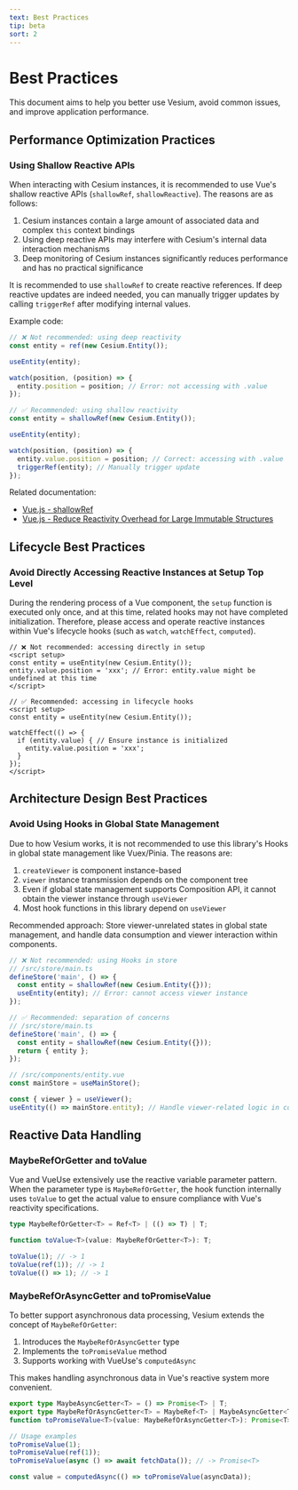 ```yaml
---
text: Best Practices
tip: beta
sort: 2
---
```


# Best Practices

This document aims to help you better use Vesium, avoid common issues, and improve application performance.

## Performance Optimization Practices

### Using Shallow Reactive APIs

When interacting with Cesium instances, it is recommended to use Vue's shallow reactive APIs (`shallowRef`, `shallowReactive`). The reasons are as follows:

1. Cesium instances contain a large amount of associated data and complex `this` context bindings
2. Using deep reactive APIs may interfere with Cesium's internal data interaction mechanisms
3. Deep monitoring of Cesium instances significantly reduces performance and has no practical significance

It is recommended to use `shallowRef` to create reactive references. If deep reactive updates are indeed needed, you can manually trigger updates by calling `triggerRef` after modifying internal values.

Example code:

```ts
// ❌ Not recommended: using deep reactivity
const entity = ref(new Cesium.Entity());

useEntity(entity);

watch(position, (position) => {
  entity.position = position; // Error: not accessing with .value
});
```

```ts
// ✅ Recommended: using shallow reactivity
const entity = shallowRef(new Cesium.Entity());

useEntity(entity);

watch(position, (position) => {
  entity.value.position = position; // Correct: accessing with .value
  triggerRef(entity); // Manually trigger update
});
```

Related documentation:

- [Vue.js - shallowRef](https://vuejs.org/api/reactivity-advanced.html#shallowref)
- [Vue.js - Reduce Reactivity Overhead for Large Immutable Structures](https://vuejs.org/guide/best-practices/performance.html#reduce-reactivity-overhead-for-large-immutable-structures)

## Lifecycle Best Practices

### Avoid Directly Accessing Reactive Instances at Setup Top Level

During the rendering process of a Vue component, the `setup` function is executed only once, and at this time, related hooks may not have completed initialization. Therefore, please access and operate reactive instances within Vue's lifecycle hooks (such as `watch`, `watchEffect`, `computed`).

```vue
// ❌ Not recommended: accessing directly in setup
<script setup>
const entity = useEntity(new Cesium.Entity());
entity.value.position = 'xxx'; // Error: entity.value might be undefined at this time
</script>
```

```vue
// ✅ Recommended: accessing in lifecycle hooks
<script setup>
const entity = useEntity(new Cesium.Entity());

watchEffect(() => {
  if (entity.value) { // Ensure instance is initialized
    entity.value.position = 'xxx';
  }
});
</script>
```

## Architecture Design Best Practices

### Avoid Using Hooks in Global State Management

Due to how Vesium works, it is not recommended to use this library's Hooks in global state management like Vuex/Pinia. The reasons are:

1. `createViewer` is component instance-based
2. `viewer` instance transmission depends on the component tree
3. Even if global state management supports Composition API, it cannot obtain the viewer instance through `useViewer`
4. Most hook functions in this library depend on `useViewer`

Recommended approach: Store viewer-unrelated states in global state management, and handle data consumption and viewer interaction within components.

```ts
// ❌ Not recommended: using Hooks in store
// /src/store/main.ts
defineStore('main', () => {
  const entity = shallowRef(new Cesium.Entity({}));
  useEntity(entity); // Error: cannot access viewer instance
});
```

```ts
// ✅ Recommended: separation of concerns
// /src/store/main.ts
defineStore('main', () => {
  const entity = shallowRef(new Cesium.Entity({}));
  return { entity };
});

// /src/components/entity.vue
const mainStore = useMainStore();

const { viewer } = useViewer();
useEntity(() => mainStore.entity); // Handle viewer-related logic in component
```

## Reactive Data Handling

### MaybeRefOrGetter and toValue

Vue and VueUse extensively use the reactive variable parameter pattern. When the parameter type is `MaybeRefOrGetter`, the hook function internally uses `toValue` to get the actual value to ensure compliance with Vue's reactivity specifications.

```ts
type MaybeRefOrGetter<T> = Ref<T> | (() => T) | T;

function toValue<T>(value: MaybeRefOrGetter<T>): T;

toValue(1); // -> 1
toValue(ref(1)); // -> 1
toValue(() => 1); // -> 1
```

### MaybeRefOrAsyncGetter and toPromiseValue

To better support asynchronous data processing, Vesium extends the concept of `MaybeRefOrGetter`:

1. Introduces the `MaybeRefOrAsyncGetter` type
2. Implements the `toPromiseValue` method
3. Supports working with VueUse's `computedAsync`

This makes handling asynchronous data in Vue's reactive system more convenient.

```ts
export type MaybeAsyncGetter<T> = () => Promise<T> | T;
export type MaybeRefOrAsyncGetter<T> = MaybeRef<T> | MaybeAsyncGetter<T>;
function toPromiseValue<T>(value: MaybeRefOrAsyncGetter<T>): Promise<T>;

// Usage examples
toPromiseValue(1);
toPromiseValue(ref(1));
toPromiseValue(async () => await fetchData()); // -> Promise<T>

const value = computedAsync(() => toPromiseValue(asyncData));
```
